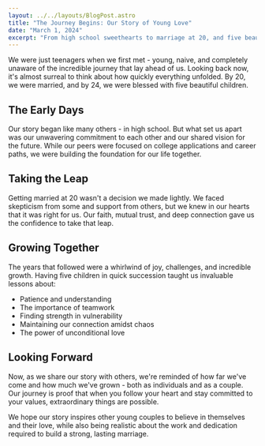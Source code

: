 ```yaml
---
layout: ../../layouts/BlogPost.astro
title: "The Journey Begins: Our Story of Young Love"
date: "March 1, 2024"
excerpt: "From high school sweethearts to marriage at 20, and five beautiful children by 24. Our journey has been nothing short of extraordinary..."
---
```


We were just teenagers when we first met - young, naive, and completely unaware of the incredible journey that lay ahead of us. Looking back now, it's almost surreal to think about how quickly everything unfolded. By 20, we were married, and by 24, we were blessed with five beautiful children.

## The Early Days

Our story began like many others - in high school. But what set us apart was our unwavering commitment to each other and our shared vision for the future. While our peers were focused on college applications and career paths, we were building the foundation for our life together.

## Taking the Leap

Getting married at 20 wasn't a decision we made lightly. We faced skepticism from some and support from others, but we knew in our hearts that it was right for us. Our faith, mutual trust, and deep connection gave us the confidence to take that leap.

## Growing Together

The years that followed were a whirlwind of joy, challenges, and incredible growth. Having five children in quick succession taught us invaluable lessons about:

- Patience and understanding
- The importance of teamwork
- Finding strength in vulnerability
- Maintaining our connection amidst chaos
- The power of unconditional love

## Looking Forward

Now, as we share our story with others, we're reminded of how far we've come and how much we've grown - both as individuals and as a couple. Our journey is proof that when you follow your heart and stay committed to your values, extraordinary things are possible.

We hope our story inspires other young couples to believe in themselves and their love, while also being realistic about the work and dedication required to build a strong, lasting marriage.